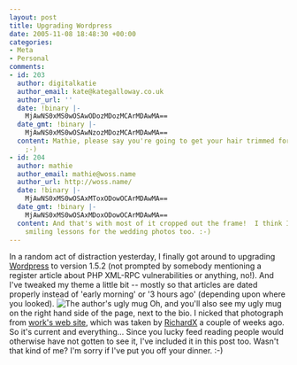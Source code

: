 ```yaml
---
layout: post
title: Upgrading Wordpress
date: 2005-11-08 18:48:30 +00:00
categories:
- Meta
- Personal
comments:
- id: 203
  author: digitalkatie
  author_email: kate@kategalloway.co.uk
  author_url: ''
  date: !binary |-
    MjAwNS0xMS0wOSAwODozMDozMCArMDAwMA==
  date_gmt: !binary |-
    MjAwNS0xMS0wOSAwNzozMDozMCArMDAwMA==
  content: Mathie, please say you're going to get your hair trimmed for your wedding
    ;-)
- id: 204
  author: mathie
  author_email: mathie@woss.name
  author_url: http://woss.name/
  date: !binary |-
    MjAwNS0xMS0wOSAxMToxODowOCArMDAwMA==
  date_gmt: !binary |-
    MjAwNS0xMS0wOSAxMDoxODowOCArMDAwMA==
  content: And that's with most of it cropped out the frame!  I think I need to take
    smiling lessons for the wedding photos too. :-)
---
```

In a random act of distraction yesterday, I finally got around to upgrading <a href="http://wordpress.org/">Wordpress</a> to version 1.5.2 (not prompted by somebody mentioning a register article about PHP XML-RPC vulnerabilities or anything, no!).  And I've tweaked my theme a little bit -- mostly so that articles are dated properly instead of 'early morning' or '3 hours ago' (depending upon where you looked).  <img src="http://woss.name/wp-content/themes/notes-from-a-messy-desk/images/graeme.jpg" class="alignleft" alt="The author's ugly mug" /> Oh, and you'll also see my ugly mug on the right hand side of the page, next to the bio.  I nicked that photograph from <a href="http://www.logicalware.com/">work's web site</a>, which was taken by <a href="http://www.richardx.co.uk/">RichardX</a> a couple of weeks ago.  So it's current and everything...  Since you lucky feed reading people would otherwise have not gotten to see it, I've included it in this post too.  Wasn't that kind of me?  I'm sorry if I've put you off your dinner. :-)
